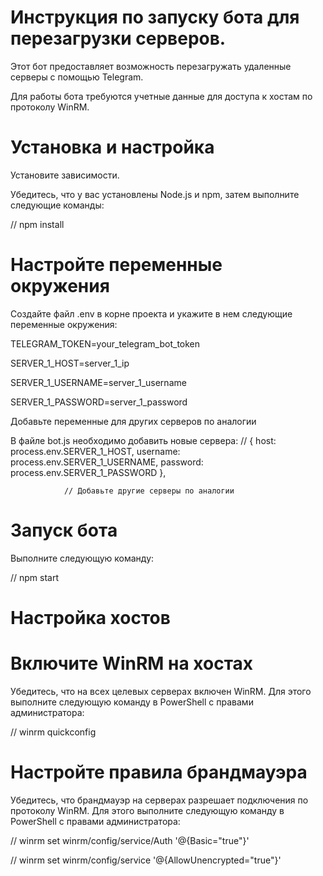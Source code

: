 # Инструкция по запуску бота для перезагрузки серверов.
Этот бот предоставляет возможность перезагружать удаленные серверы с помощью Telegram. 

Для работы бота требуются учетные данные для доступа к хостам по протоколу WinRM.

# Установка и настройка

Установите зависимости.

Убедитесь, что у вас установлены Node.js и npm, затем выполните следующие команды:

// npm install

# Настройте переменные окружения
Создайте файл .env в корне проекта и укажите в нем следующие переменные окружения:

TELEGRAM_TOKEN=your_telegram_bot_token

SERVER_1_HOST=server_1_ip

SERVER_1_USERNAME=server_1_username

SERVER_1_PASSWORD=server_1_password

Добавьте переменные для других серверов по аналогии

В файле bot.js необходимо добавить новые сервера:
                // { host: process.env.SERVER_1_HOST, username: process.env.SERVER_1_USERNAME, password: process.env.SERVER_1_PASSWORD },

                // Добавьте другие серверы по аналогии

# Запуск бота
Выполните следующую команду:

// npm start

# Настройка хостов

# Включите WinRM на хостах
Убедитесь, что на всех целевых серверах включен WinRM. Для этого выполните следующую команду в PowerShell с правами администратора:

// winrm quickconfig

# Настройте правила брандмауэра
Убедитесь, что брандмауэр на серверах разрешает подключения по протоколу WinRM. Для этого выполните следующую команду в PowerShell с правами администратора:

// winrm set winrm/config/service/Auth '@{Basic="true"}'

// winrm set winrm/config/service '@{AllowUnencrypted="true"}'
